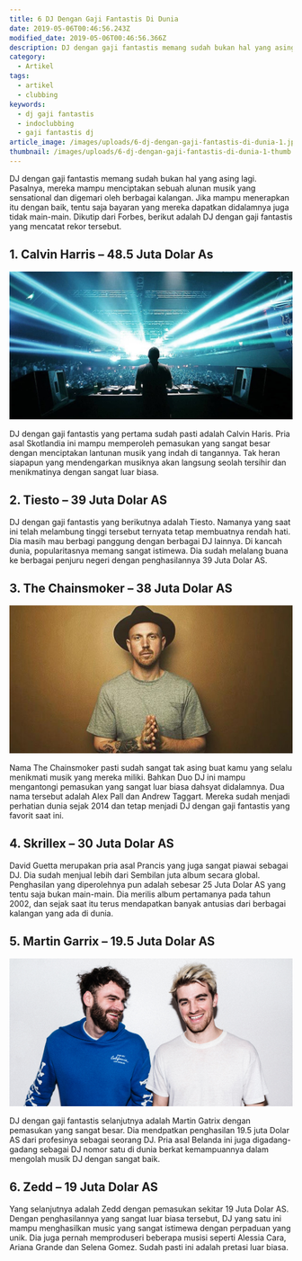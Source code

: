 ```yaml
---
title: 6 DJ Dengan Gaji Fantastis Di Dunia
date: 2019-05-06T00:46:56.243Z
modified_date: 2019-05-06T00:46:56.366Z
description: DJ dengan gaji fantastis memang sudah bukan hal yang asing lagi. Pasalnya, mereka mampu menciptakan sebuah alunan musik.
category:
  - Artikel
tags:
  - artikel
  - clubbing
keywords:
  - dj gaji fantastis
  - indoclubbing
  - gaji fantastis dj
article_image: /images/uploads/6-dj-dengan-gaji-fantastis-di-dunia-1.jpg
thumbnail: /images/uploads/6-dj-dengan-gaji-fantastis-di-dunia-1-thumb.jpg
---
```

DJ dengan gaji fantastis memang sudah bukan hal yang asing lagi. Pasalnya, mereka mampu menciptakan sebuah alunan musik yang sensational dan digemari oleh berbagai kalangan. Jika mampu menerapkan itu dengan baik, tentu saja bayaran yang mereka dapatkan didalamnya juga tidak main-main. Dikutip dari Forbes, berikut adalah DJ dengan gaji fantastis yang mencatat rekor tersebut.



## 1. Calvin Harris – 48.5 Juta Dolar As

![6 DJ Dengan Gaji Fantastis Di Dunia](/images/uploads/6-dj-dengan-gaji-fantastis-di-dunia-3.jpg)

DJ dengan gaji fantastis yang pertama sudah pasti adalah Calvin Haris. Pria asal Skotlandia ini mampu memperoleh pemasukan yang sangat besar dengan menciptakan lantunan musik yang indah di tangannya. Tak heran siapapun yang mendengarkan musiknya akan langsung seolah tersihir dan menikmatinya dengan sangat luar biasa.



## 2. Tiesto – 39 Juta Dolar AS

DJ dengan gaji fantastis yang berikutnya adalah Tiesto. Namanya yang saat ini telah melambung tinggi tersebut ternyata tetap membuatnya rendah hati. Dia masih mau berbagi panggung dengan berbagai DJ lainnya.  Di kancah dunia, popularitasnya memang sangat istimewa. Dia sudah melalang buana ke berbagai penjuru negeri dengan penghasilannya 39 Juta Dolar AS.



## 3. The Chainsmoker – 38 Juta Dolar AS

![6 DJ Dengan Gaji Fantastis Di Dunia](/images/uploads/6-dj-dengan-gaji-fantastis-di-dunia-2.jpg)

Nama The Chainsmoker pasti sudah sangat tak asing buat kamu yang selalu menikmati musik yang mereka miliki. Bahkan Duo DJ ini mampu mengantongi pemasukan yang sangat luar biasa dahsyat didalamnya. Dua nama tersebut adalah Alex Pall dan Andrew Taggart. Mereka sudah menjadi perhatian dunia sejak 2014 dan tetap menjadi DJ dengan gaji fantastis yang favorit saat ini.



## 4. Skrillex – 30 Juta Dolar AS

David Guetta merupakan pria asal Prancis yang juga sangat piawai sebagai DJ. Dia sudah menjual lebih dari Sembilan juta album secara global. Penghasilan yang diperolehnya pun adalah sebesar 25 Juta Dolar AS yang tentu saja bukan main-main. Dia merilis album pertamanya pada tahun 2002, dan sejak saat itu terus mendapatkan banyak antusias dari berbagai kalangan yang ada di dunia.



## 5. Martin Garrix – 19.5 Juta Dolar AS

![6 DJ Dengan Gaji Fantastis Di Dunia](/images/uploads/6-dj-dengan-gaji-fantastis-di-dunia-1.jpg)

DJ dengan gaji fantastis selanjutnya adalah Martin Gatrix dengan pemasukan yang sangat besar. Dia mendpatkan penghasilan 19.5 juta Dolar AS dari profesinya sebagai seorang DJ. Pria asal Belanda ini juga digadang-gadang sebagai DJ nomor satu di dunia berkat kemampuannya dalam mengolah musik DJ dengan sangat baik.



## 6. Zedd – 19 Juta Dolar AS

Yang selanjutnya adalah Zedd dengan pemasukan sekitar 19 Juta Dolar AS. Dengan penghasilannya yang sangat luar biasa tersebut, DJ yang satu ini mampu menghasilkan music yang sangat istimewa dengan perpaduan yang unik. Dia juga pernah memproduseri beberapa musisi seperti Alessia Cara, Ariana Grande dan Selena Gomez. Sudah pasti ini adalah pretasi luar biasa.
